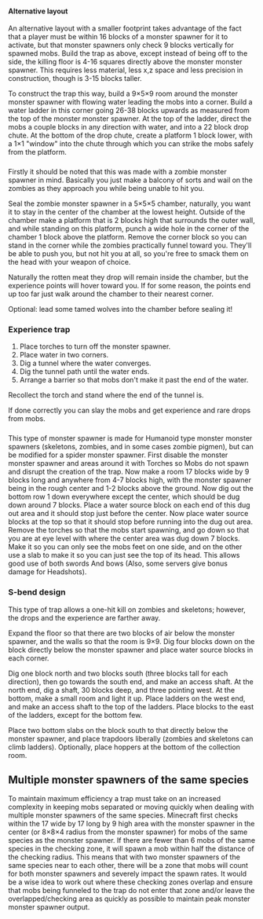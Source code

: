 #### Alternative layout
An alternative layout with a smaller footprint takes advantage of the fact that a player must be within 16 blocks of a monster spawner for it to activate, but that monster spawners only check 9 blocks vertically for spawned mobs. Build the trap as above, except instead of being off to the side, the killing floor is 4-16 squares directly above the monster monster spawner. This requires less material, less x,z space and less precision in construction, though is 3-15 blocks taller.

To construct the trap this way, build a 9×5×9 room around the monster monster spawner with flowing water leading the mobs into a corner. Build a water ladder in this corner going 26-38 blocks upwards as measured from the top of the monster monster spawner. At the top of the ladder, direct the mobs a couple blocks in any direction with water, and into a 22 block drop chute. At the bottom of the drop chute, create a platform 1 block lower, with a 1×1 "window" into the chute through which you can strike the mobs safely from the platform.

### 
Firstly it should be noted that this was made with a zombie monster spawner in mind. Basically you just make a balcony of sorts and wail on the zombies as they approach you while being unable to hit you.

Seal the zombie monster spawner in a 5×5×5 chamber, naturally, you want it to stay in the center of the chamber at the lowest height. Outside of the chamber make a platform that is 2 blocks high that surrounds the outer wall, and while standing on this platform, punch a wide hole in the corner of the chamber 1 block above the platform. Remove the corner block so you can stand in the corner while the zombies practically funnel toward you. They'll be able to push you, but not hit you at all, so you're free to smack them on the head with your weapon of choice.

Naturally the rotten meat they drop will remain inside the chamber, but the experience points will hover toward you. If for some reason, the points end up too far just walk around the chamber to their nearest corner.

Optional: lead some tamed wolves into the chamber before sealing it!

### Experience trap
1. Place torches to turn off the monster spawner.
2. Place water in two corners.
3. Dig a tunnel where the water converges.
4. Dig the tunnel path until the water ends.
5. Arrange a barrier so that mobs don't make it past the end of the water.

Recollect the torch and stand where the end of the tunnel is.

If done correctly you can slay the mobs and get experience and rare drops from mobs.

### 
This type of monster spawner is made for Humanoid type monster monster spawners (skeletons, zombies, and in some cases zombie pigmen), but can be modified for a spider monster spawner. First disable the monster monster spawner and areas around it with Torches so Mobs do not spawn and disrupt the creation of the trap. Now make a room 17 blocks wide by 9 blocks long and anywhere from 4-7 blocks high, with the monster spawner being in the rough center and 1-2 blocks above the ground. Now dig out the bottom row 1 down everywhere except the center, which should be dug down around 7 blocks. Place a water source block on each end of this dug out area and it should stop just before the center. Now place water source blocks at the top so that it should stop before running into the dug out area. Remove the torches so that the mobs start spawning, and go down so that you are at eye level with where the center area was dug down 7 blocks. Make it so you can only see the mobs feet on one side, and on the other use a slab to make it so you can just see the top of its head. This allows good use of both swords And bows (Also, some servers give bonus damage for Headshots).

### S-bend design
This type of trap allows a one-hit kill on zombies and skeletons; however, the drops and the experience are farther away.

Expand the floor so that there are two blocks of air below the monster spawner, and the walls so that the room is 9×9. Dig four blocks down on the block directly below the monster spawner and place water source blocks in each corner.

Dig one block north and two blocks south (three blocks tall for each direction), then go towards the south end, and make an access shaft. At the north end, dig a shaft, 30 blocks deep, and three pointing west. At the bottom, make a small room and light it up. Place ladders on the west end, and make an access shaft to the top of the ladders. Place blocks to the east of the ladders, except for the bottom few.

Place two bottom slabs on the block south to that directly below the monster spawner, and place trapdoors liberally (zombies and skeletons can climb ladders). Optionally, place hoppers at the bottom of the collection room.

## Multiple monster spawners of the same species
To maintain maximum efficiency a trap must take on an increased complexity in keeping mobs separated or moving quickly when dealing with multiple monster spawners of the same species. Minecraft first checks within the 17 wide by 17 long by 9 high area with the monster spawner in the center (or 8×8×4 radius from the monster spawner) for mobs of the same species as the monster spawner. If there are fewer than 6 mobs of the same species in the checking zone, it will spawn a mob within half the distance of the checking radius. This means that with two monster spawners of the same species near to each other, there will be a zone that mobs will count for both monster spawners and severely impact the spawn rates. It would be a wise idea to work out where these checking zones overlap and ensure that mobs being funneled to the trap do not enter that zone and/or leave the overlapped/checking area as quickly as possible to maintain peak monster monster spawner output.


